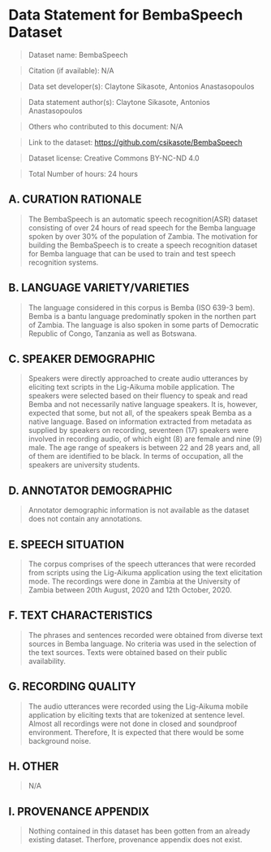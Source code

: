 # Data Statement for BembaSpeech Dataset

> Dataset name: BembaSpeech

> Citation (if available): N/A

> Data set developer(s): Claytone Sikasote, Antonios Anastasopoulos

> Data statement author(s): Claytone Sikasote, Antonios Anastasopoulos

> Others who contributed to this document: N/A

> Link to the dataset:  https://github.com/csikasote/BembaSpeech 

> Dataset license:  Creative Commons BY-NC-ND 4.0 

> Total Number of hours: 24 hours

## A. CURATION RATIONALE 

> The BembaSpeech is an automatic speech recognition(ASR) dataset consisting of over 24 hours of read speech for the Bemba language spoken by over 30% of the population of Zambia.  The motivation for building the BembaSpeech is to create a speech recognition dataset for Bemba language that can be used to train and test speech recognition systems.

## B. LANGUAGE VARIETY/VARIETIES

> The language considered in this corpus is Bemba (ISO 639-3 bem). Bemba is a bantu language predominatly spoken in the northen part of Zambia. The language is also spoken in some parts of Democratic Republic of Congo, Tanzania as well as Botswana. 

## C. SPEAKER DEMOGRAPHIC

> Speakers were directly approached to create audio utterances by eliciting text scripts in the Lig-Aikuma mobile application. The speakers were selected based on their fluency to speak and read Bemba and not necessarily native language speakers. It is, however, expected that some, but not all, of the speakers speak Bemba as a native language. Based on information extracted from metadata as supplied by speakers on recording, seventeen (17) speakers were involved in recording audio, of which eight (8) are female and nine (9) male. The age range of speakers is between 22 and 28 years and, all of them are identified to be black. In terms of occupation, all the speakers are university students. 
 
## D. ANNOTATOR DEMOGRAPHIC
> Annotator demographic information is not available as the dataset does not contain any annotations.

## E. SPEECH SITUATION

> The corpus comprises of the speech utterances that were recorded from scripts using the Lig-Aikuma application using the text elicitation mode. The recordings were done in Zambia at the University of Zambia between 20th August, 2020 and 12th October, 2020.

## F. TEXT CHARACTERISTICS

>  The phrases and sentences recorded were obtained from diverse text sources in Bemba language. No criteria was used in the selection of the text sources. Texts were obtained based on their public availability.

## G. RECORDING QUALITY

> The audio utterances were recorded using the Lig-Aikuma mobile application by eliciting texts that are tokenized at sentence level. Almost all recordings were not done in closed and soundproof environment. Therefore, It is expected that there would be some background noise.

## H. OTHER

> N/A 

## I. PROVENANCE APPENDIX

> Nothing contained in this dataset has been gotten from an already existing dataset. Therfore, provenance appendix does not exist.
